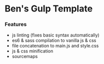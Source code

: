 # Ben's Gulp Template

### Features
- js linting (fixes basic syntax automatically)
- es6 & sass compilation to vanilla js & css
- file concatenation to main.js and style.css
- js & css minification
- sourcemaps
